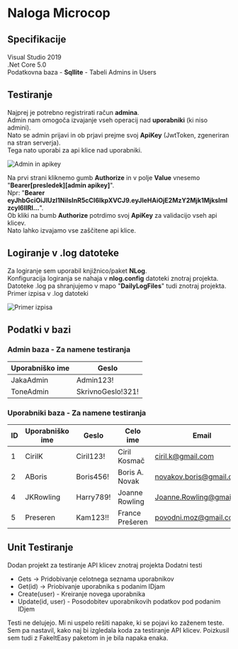 # Naloga Microcop 

## **Specifikacije**

#### 
Visual Studio 2019  
.Net Core 5.0  
Podatkovna baza - **Sqllite** - Tabeli Admins in Users
####

## **Testiranje**

####
Najprej je potrebno registrirati račun **admina**.  
Admin nam omogoča izvajanje vseh operacij nad **uporabniki** (ki niso admini).  
Nato se admin prijavi in ob prjavi prejme svoj **ApiKey** (JwtToken, zgeneriran na stran serverja).  
Tega nato uporabi za api klice nad uporabniki.  

![Admin in apikey](https://i.imgur.com/FmJR4KI.png)

Na prvi strani kliknemo gumb **Authorize** in v polje **Value** vnesemo
"**Bearer[presledek][admin apikey]**".  
Npr: "**Bearer eyJhbGciOiJIUzI1NiIsInR5cCI6IkpXVCJ9.eyJleHAiOjE2MzY2Mjk1MjksImlzcyI6IlRl...**".  
Ob kliki na bumb **Authorize** potrdimo svoj **ApiKey** za validacijo vseh api klicev.  
Nato lahko izvajamo vse zaščitene api klice. 
####

## **Logiranje v .log datoteke**

####
Za logiranje sem uporabil knjižnico/paket **NLog**.  
Konfiguracija logiranja se nahaja v **nlog.config** datoteki znotraj projekta.  
Datoteke .log pa shranjujemo v mapo "**DailyLogFiles**" tudi znotraj projekta.  
Primer izpisa v .log datoteki

![Primer izpisa](https://i.imgur.com/HheXK5H.png)

####

## **Podatki v bazi**

### Admin baza - Za namene testiranja

| Uporabniško ime      | Geslo |
| -------------------- | ----------- |
| JakaAdmin      | Admin123!       |
| ToneAdmin   | SkrivnoGeslo!321!        |


### Uporabniki baza - Za namene testiranja

| ID | Uporabniško ime | Geslo | Celo ime | Email | Telefon | Jezik | Kultura | Validiran |
| - | - | - | - | - | - | - | - | - |
| 1 | CirilK | Ciril123! | Ciril Kosmač | ciril.k@gmail.com | 017541474 | slovenščina | si | true |
| 2 | ABoris | Boris456! | Boris A. Novak | novakov.boris@gmail.com | 030698747 | slovenščina | si | false |
| 4 | JKRowling | Harry789! | Joanne Rowling | Joanne.Rowling@gmail.com | 0802288 | angleščina | en | true |
| 5 | Preseren | Kam123!! | France Prešeren | povodni.moz@gmail.com | 040187968 | slovenščina | si | false|

####

## **Unit Testiranje**

####
Dodan projekt za testiranje API klicev znotraj projekta
Dodatni testi
- Gets -> Pridobivanje celotnega seznama uporabnikov
- Get(id) -> Priobivanje uporabnika s podanim IDjam
- Create(user) - Kreiranje novega uporabnika
- Update(id, user) - Posodobitev uporabnikovih podatkov pod podanim IDjem

Testi ne delujejo. Mi ni uspelo rešiti napake, ki se pojavi ko zaženem teste.
Sem pa nastavil, kako naj bi izgledala koda za testiranje API klicev.
Poizkusil sem tudi z FakeItEasy paketom in je bila napaka enaka. 


####